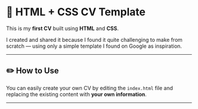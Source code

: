 # 💼 HTML + CSS CV Template

This is my **first CV** built using **HTML** and **CSS**.

I created and shared it because I found it quite challenging to make from scratch — using only a simple template I found on Google as inspiration.

---

## ✏️ How to Use

You can easily create your own CV by editing the `index.html` file and replacing the existing content with **your own information**.

---


